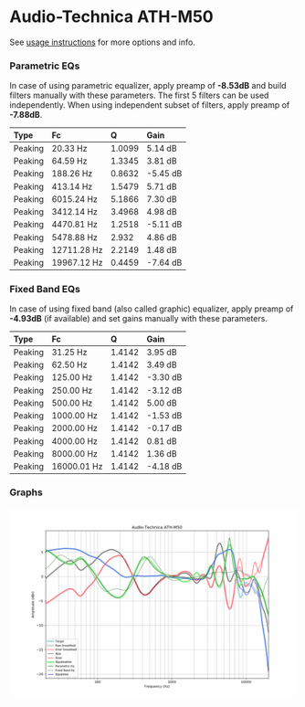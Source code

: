 # Audio-Technica ATH-M50
See [usage instructions](https://github.com/jaakkopasanen/AutoEq#usage) for more options and info.

### Parametric EQs
In case of using parametric equalizer, apply preamp of **-8.53dB** and build filters manually
with these parameters. The first 5 filters can be used independently.
When using independent subset of filters, apply preamp of **-7.88dB**.

| Type    | Fc          |      Q | Gain     |
|:--------|:------------|:-------|:---------|
| Peaking | 20.33 Hz    | 1.0099 | 5.14 dB  |
| Peaking | 64.59 Hz    | 1.3345 | 3.81 dB  |
| Peaking | 188.26 Hz   | 0.8632 | -5.45 dB |
| Peaking | 413.14 Hz   | 1.5479 | 5.71 dB  |
| Peaking | 6015.24 Hz  | 5.1866 | 7.30 dB  |
| Peaking | 3412.14 Hz  | 3.4968 | 4.98 dB  |
| Peaking | 4470.81 Hz  | 1.2518 | -5.11 dB |
| Peaking | 5478.88 Hz  | 2.932  | 4.86 dB  |
| Peaking | 12711.28 Hz | 2.2149 | 1.48 dB  |
| Peaking | 19967.12 Hz | 0.4459 | -7.64 dB |

### Fixed Band EQs
In case of using fixed band (also called graphic) equalizer, apply preamp of **-4.93dB**
(if available) and set gains manually with these parameters.

| Type    | Fc          |      Q | Gain     |
|:--------|:------------|:-------|:---------|
| Peaking | 31.25 Hz    | 1.4142 | 3.95 dB  |
| Peaking | 62.50 Hz    | 1.4142 | 3.49 dB  |
| Peaking | 125.00 Hz   | 1.4142 | -3.30 dB |
| Peaking | 250.00 Hz   | 1.4142 | -3.12 dB |
| Peaking | 500.00 Hz   | 1.4142 | 5.00 dB  |
| Peaking | 1000.00 Hz  | 1.4142 | -1.53 dB |
| Peaking | 2000.00 Hz  | 1.4142 | -0.17 dB |
| Peaking | 4000.00 Hz  | 1.4142 | 0.81 dB  |
| Peaking | 8000.00 Hz  | 1.4142 | 1.36 dB  |
| Peaking | 16000.01 Hz | 1.4142 | -4.18 dB |

### Graphs
![](./Audio-Technica%20ATH-M50.png)